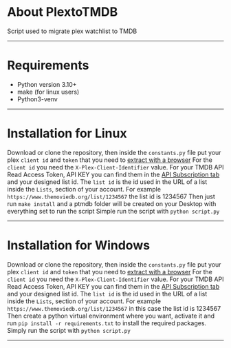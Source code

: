 # About PlextoTMDB
Script used to migrate plex watchlist to TMDB

---

# Requirements
- Python version 3.10+
- make (for linux users)
- Python3-venv
---

# Installation for Linux
Download or clone the repository, then inside the `constants.py` file put your plex `client id` and `token` that you need to [extract with a browser](https://www.plexopedia.com/plex-media-server/general/plex-token/#getcurrentusertoken)
For the `client id` you need the `X-Plex-Client-Identifier` value.
For your TMDB API Read Access Token, API KEY you can find them in the [API Subscription tab](https://www.themoviedb.org/settings/api) and your designed list id.
The `list id` is the id used in the URL of a list inside the `Lists`, section of your account.
For example `https://www.themoviedb.org/list/1234567` the list id is 1234567
Then just run `make install` and a ptmdb folder will be created on your Desktop with everything set to run the script
Simple run the script with `python script.py`

---

# Installation for Windows
Download or clone the repository, then inside the `constants.py` file put your plex `client id` and `token` that you need to [extract with a browser](https://www.plexopedia.com/plex-media-server/general/plex-token/#getcurrentusertoken)
For the `client id` you need the `X-Plex-Client-Identifier` value.
For your TMDB API Read Access Token, API KEY you can find them in the [API Subscription tab](https://www.themoviedb.org/settings/api) and your designed list id.
The `list id` is the id used in the URL of a list inside the `Lists`, section of your account.
For example `https://www.themoviedb.org/list/1234567` in this case the list id is 1234567
Then create a python virtual environment where you want, activate it and run `pip install -r requirements.txt` to install the required packages.
Simply run the script with `python script.py`

---
